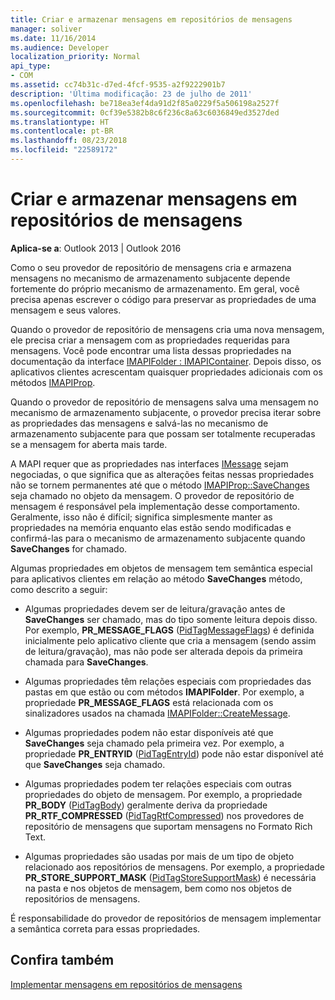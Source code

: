 ```yaml
---
title: Criar e armazenar mensagens em repositórios de mensagens
manager: soliver
ms.date: 11/16/2014
ms.audience: Developer
localization_priority: Normal
api_type:
- COM
ms.assetid: cc74b31c-d7ed-4fcf-9535-a2f9222901b7
description: 'Última modificação: 23 de julho de 2011'
ms.openlocfilehash: be718ea3ef4da91d2f85a0229f5a506198a2527f
ms.sourcegitcommit: 0cf39e5382b8c6f236c8a63c6036849ed3527ded
ms.translationtype: HT
ms.contentlocale: pt-BR
ms.lasthandoff: 08/23/2018
ms.locfileid: "22589172"
---
```

# <a name="creating-and-storing-messages-in-message-stores"></a>Criar e armazenar mensagens em repositórios de mensagens

  
  
**Aplica-se a**: Outlook 2013 | Outlook 2016 
  
Como o seu provedor de repositório de mensagens cria e armazena mensagens no mecanismo de armazenamento subjacente depende fortemente do próprio mecanismo de armazenamento. Em geral, você precisa apenas escrever o código para preservar as propriedades de uma mensagem e seus valores.
  
Quando o provedor de repositório de mensagens cria uma nova mensagem, ele precisa criar a mensagem com as propriedades requeridas para mensagens. Você pode encontrar uma lista dessas propriedades na documentação da interface [IMAPIFolder : IMAPIContainer](imapifolderimapicontainer.md). Depois disso, os aplicativos clientes acrescentam quaisquer propriedades adicionais com os métodos [IMAPIProp](imapipropiunknown.md). 
  
Quando o provedor de repositório de mensagens salva uma mensagem no mecanismo de armazenamento subjacente, o provedor precisa iterar sobre as propriedades das mensagens e salvá-las no mecanismo de armazenamento subjacente para que possam ser totalmente recuperadas se a mensagem for aberta mais tarde.
  
A MAPI requer que as propriedades nas interfaces [IMessage](imessageimapiprop.md) sejam negociadas, o que significa que as alterações feitas nessas propriedades não se tornem permanentes até que o método [IMAPIProp::SaveChanges](imapiprop-savechanges.md) seja chamado no objeto da mensagem. O provedor de repositório de mensagem é responsável pela implementação desse comportamento. Geralmente, isso não é difícil; significa simplesmente manter as propriedades na memória enquanto elas estão sendo modificadas e confirmá-las para o mecanismo de armazenamento subjacente quando **SaveChanges** for chamado. 
  
Algumas propriedades em objetos de mensagem tem semântica especial para aplicativos clientes em relação ao método **SaveChanges** método, como descrito a seguir: 
  
- Algumas propriedades devem ser de leitura/gravação antes de **SaveChanges** ser chamado, mas do tipo somente leitura depois disso. Por exemplo, **PR_MESSAGE_FLAGS** ([PidTagMessageFlags](pidtagmessageflags-canonical-property.md)) é definida inicialmente pelo aplicativo cliente que cria a mensagem (sendo assim de leitura/gravação), mas não pode ser alterada depois da primeira chamada para **SaveChanges**.
    
- Algumas propriedades têm relações especiais com propriedades das pastas em que estão ou com métodos **IMAPIFolder**. Por exemplo, a propriedade **PR_MESSAGE_FLAGS** está relacionada com os sinalizadores usados na chamada [IMAPIFolder::CreateMessage](imapifolder-createmessage.md). 
    
- Algumas propriedades podem não estar disponíveis até que **SaveChanges** seja chamado pela primeira vez. Por exemplo, a propriedade **PR_ENTRYID** ([PidTagEntryId](pidtagentryid-canonical-property.md)) pode não estar disponível até que **SaveChanges** seja chamado. 
    
- Algumas propriedades podem ter relações especiais com outras propriedades do objeto de mensagem. Por exemplo, a propriedade **PR_BODY** ([PidTagBody](pidtagbody-canonical-property.md)) geralmente deriva da propriedade **PR_RTF_COMPRESSED** ([PidTagRtfCompressed](pidtagrtfcompressed-canonical-property.md)) nos provedores de repositório de mensagens que suportam mensagens no Formato Rich Text.
    
- Algumas propriedades são usadas por mais de um tipo de objeto relacionado aos repositórios de mensagens. Por exemplo, a propriedade **PR_STORE_SUPPORT_MASK** ([PidTagStoreSupportMask](pidtagstoresupportmask-canonical-property.md)) é necessária na pasta e nos objetos de mensagem, bem como nos objetos de repositórios de mensagens.
    
É responsabilidade do provedor de repositórios de mensagem implementar a semântica correta para essas propriedades.
  
## <a name="see-also"></a>Confira também



[Implementar mensagens em repositórios de mensagens](implementing-messages-in-message-stores.md)

